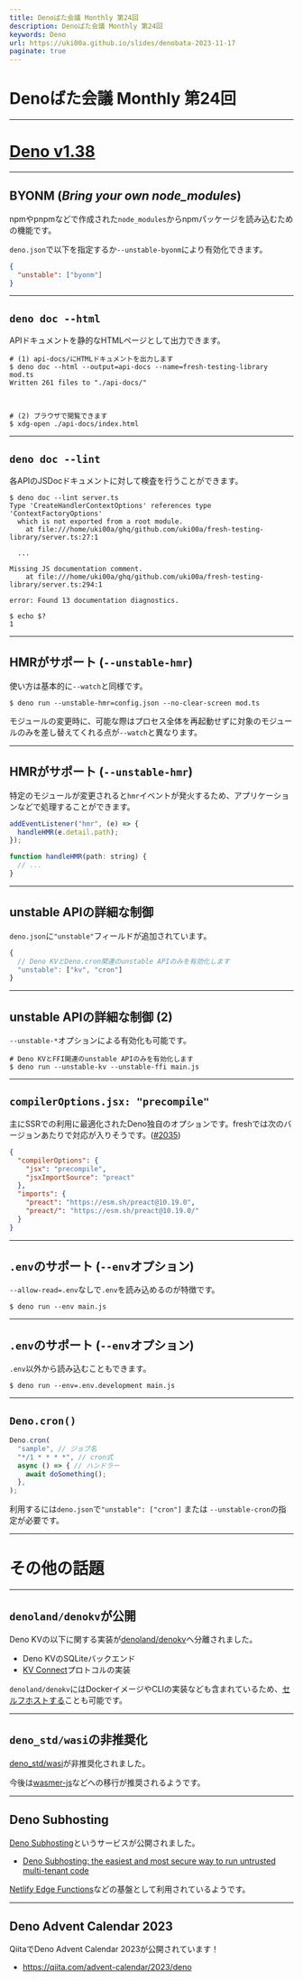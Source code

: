 ```yaml
---
title: Denoばた会議 Monthly 第24回
description: Denoばた会議 Monthly 第24回
keywords: Deno
url: https://uki00a.github.io/slides/denobata-2023-11-17
paginate: true
---
```


# Denoばた会議 Monthly 第24回

<!-- _class: lead -->

---

# [Deno v1.38](https://uki00a.github.io/deno-weekly/articles/deno/v1.38)

<!-- _class: lead -->

---

## BYONM (_Bring your own node_modules_)

npmやpnpmなどで作成された`node_modules`からnpmパッケージを読み込むための機能です。

`deno.json`で以下を指定するか`--unstable-byonm`により有効化できます。

```json
{
  "unstable": ["byonm"]
}
```

---

## `deno doc --html`

APIドキュメントを静的なHTMLページとして出力できます。

```shell
# (1) api-docs/にHTMLドキュメントを出力します
$ deno doc --html --output=api-docs --name=fresh-testing-library mod.ts
Written 261 files to "./api-docs/"



# (2) ブラウザで閲覧できます
$ xdg-open ./api-docs/index.html
```

---

## `deno doc --lint`

各APIのJSDocドキュメントに対して検査を行うことができます。

```shell
$ deno doc --lint server.ts
Type 'CreateHandlerContextOptions' references type 'ContextFactoryOptions'
  which is not exported from a root module.
    at file:///home/uki00a/ghq/github.com/uki00a/fresh-testing-library/server.ts:27:1

  ...

Missing JS documentation comment.
    at file:///home/uki00a/ghq/github.com/uki00a/fresh-testing-library/server.ts:294:1

error: Found 13 documentation diagnostics.

$ echo $?
1
```

---

## HMRがサポート (`--unstable-hmr`)

使い方は基本的に`--watch`と同様です。

```shell
$ deno run --unstable-hmr=config.json --no-clear-screen mod.ts
```

モジュールの変更時に、可能な際はプロセス全体を再起動せずに対象のモジュールのみを差し替えてくれる点が`--watch`と異なります。

---

## HMRがサポート (`--unstable-hmr`)

特定のモジュールが変更されると`hmr`イベントが発火するため、アプリケーションなどで処理することができます。

```javascript
addEventListener("hmr", (e) => {
  handleHMR(e.detail.path);
});

function handleHMR(path: string) {
  // ...
}
```

---

## unstable APIの詳細な制御

`deno.json`に`"unstable"`フィールドが追加されています。

```javascript
{
  // Deno KVとDeno.cron関連のunstable APIのみを有効化します
  "unstable": ["kv", "cron"]
}
```

---

## unstable APIの詳細な制御 (2)

`--unstable-*`オプションによる有効化も可能です。

```shell
# Deno KVとFFI関連のunstable APIのみを有効化します
$ deno run --unstable-kv --unstable-ffi main.js
```

---

## `compilerOptions.jsx: "precompile"`

主にSSRでの利用に最適化されたDeno独自のオプションです。freshでは次のバージョンあたりで対応が入りそうです。([#2035](https://github.com/denoland/fresh/pull/2035))

```json
{
  "compilerOptions": {
    "jsx": "precompile",
    "jsxImportSource": "preact"
  },
  "imports": {
    "preact": "https://esm.sh/preact@10.19.0",
    "preact/": "https://esm.sh/preact@10.19.0/"
  }
}
```

---

## `.env`のサポート (`--env`オプション)

`--allow-read=.env`なしで`.env`を読み込めるのが特徴です。

```shell
$ deno run --env main.js
```

---

## `.env`のサポート (`--env`オプション)

`.env`以外から読み込むこともできます。

```shell
$ deno run --env=.env.development main.js
```

---

## `Deno.cron()`

```javascript
Deno.cron(
  "sample", // ジョブ名
  "*/1 * * * *", // cron式
  async () => { // ハンドラー
    await doSomething();
  },
);
```

利用するには`deno.json`で`"unstable": ["cron"]` または `--unstable-cron`の指定が必要です。

---

# その他の話題

<!-- _class: lead -->

---

## `denoland/denokv`が公開

Deno KVの以下に関する実装が[denoland/denokv](https://github.com/denoland/denokv)へ分離されました。

- Deno KVのSQLiteバックエンド
- [KV Connect](https://github.com/denoland/deno/tree/v1.38.0/ext/kv#kv-connect)プロトコルの実装

`denoland/denokv`にはDockerイメージやCLIの実装なども含まれているため、[セルフホストする](https://deno.com/blog/kv-is-open-source-with-continuous-backup)ことも可能です。

---

## `deno_std/wasi`の非推奨化

[deno_std/wasi](https://github.com/denoland/deno_std/tree/0.206.0/wasi)が非推奨化されました。

今後は[wasmer-js](https://github.com/wasmerio/wasmer-js)などへの移行が推奨されるようです。

---

## Deno Subhosting

[Deno Subhosting](https://deno.com/subhosting)というサービスが公開されました。

- [Deno Subhosting: the easiest and most secure way to run untrusted multi-tenant code](https://deno.com/blog/subhosting)

[Netlify Edge Functions](https://www.netlify.com/blog/announcing-serverless-compute-with-edge-functions/)などの基盤として利用されているようです。

---

## Deno Advent Calendar 2023

QiitaでDeno Advent Calendar 2023が公開されています！

- https://qiita.com/advent-calendar/2023/deno
